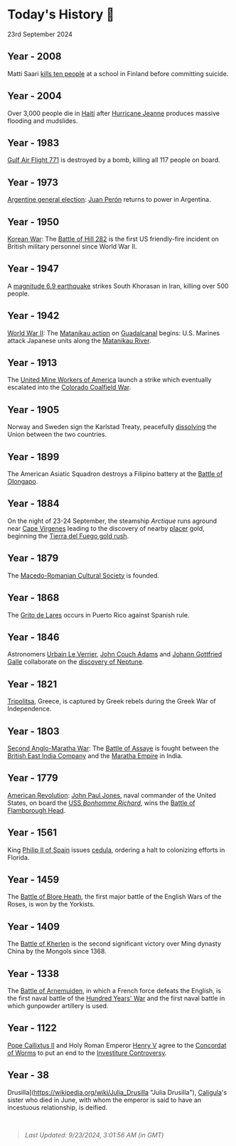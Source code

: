 
# Today's History 📜

23rd September 2024


## Year - 2008
 Matti Saari [kills ten people](https://wikipedia.org/wiki/Kauhajoki_school_shooting "Kauhajoki school shooting") at a school in Finland before committing suicide.

## Year - 2004
 Over 3,000 people die in [Haiti](https://wikipedia.org/wiki/Haiti "Haiti") after [Hurricane Jeanne](https://wikipedia.org/wiki/Hurricane_Jeanne "Hurricane Jeanne") produces massive flooding and mudslides.

## Year - 1983
 [Gulf Air Flight 771](https://wikipedia.org/wiki/Gulf_Air_Flight_771 "Gulf Air Flight 771") is destroyed by a bomb, killing all 117 people on board.

## Year - 1973
 [Argentine general election](https://wikipedia.org/wiki/Argentine_general_election,_September_1973 "Argentine general election, September 1973"): [Juan Perón](https://wikipedia.org/wiki/Juan_Per%C3%B3n "Juan Perón") returns to power in Argentina.

## Year - 1950
 [Korean War](https://wikipedia.org/wiki/Korean_War "Korean War"): The [Battle of Hill 282](https://wikipedia.org/wiki/Battle_of_Hill_282 "Battle of Hill 282") is the first US friendly-fire incident on British military personnel since World War II.

## Year - 1947
 A [magnitude 6.9 earthquake](https://wikipedia.org/wiki/1947_Dustabad_earthquake "1947 Dustabad earthquake") strikes South Khorasan in Iran, killing over 500 people.

## Year - 1942
 [World War II](https://wikipedia.org/wiki/World_War_II "World War II"): The [Matanikau action](https://wikipedia.org/wiki/Actions_along_the_Matanikau "Actions along the Matanikau") on [Guadalcanal](https://wikipedia.org/wiki/Guadalcanal "Guadalcanal") begins: U.S. Marines attack Japanese units along the [Matanikau River](https://wikipedia.org/wiki/Matanikau_River "Matanikau River").

## Year - 1913
 The [United Mine Workers of America](https://wikipedia.org/wiki/United_Mine_Workers_of_America "United Mine Workers of America") launch a strike which eventually escalated into the [Colorado Coalfield War](https://wikipedia.org/wiki/Colorado_Coalfield_War "Colorado Coalfield War").

## Year - 1905
 Norway and Sweden sign the Karlstad Treaty, peacefully [dissolving](https://wikipedia.org/wiki/Dissolution_of_the_union_between_Norway_and_Sweden "Dissolution of the union between Norway and Sweden") the Union between the two countries.

## Year - 1899
 The American Asiatic Squadron destroys a Filipino battery at the [Battle of Olongapo](https://wikipedia.org/wiki/Battle_of_Olongapo "Battle of Olongapo").

## Year - 1884
 On the night of 23-24 September, the steamship <i>Arctique</i> runs aground near [Cape Virgenes](https://wikipedia.org/wiki/Cape_Virgenes "Cape Virgenes") leading to the discovery of nearby [placer](https://wikipedia.org/wiki/Placer_mining "Placer mining") gold, beginning the [Tierra del Fuego gold rush](https://wikipedia.org/wiki/Tierra_del_Fuego_gold_rush "Tierra del Fuego gold rush").

## Year - 1879
 The [Macedo-Romanian Cultural Society](https://wikipedia.org/wiki/Macedo-Romanian_Cultural_Society "Macedo-Romanian Cultural Society") is founded.

## Year - 1868
 The [Grito de Lares](https://wikipedia.org/wiki/Grito_de_Lares "Grito de Lares") occurs in Puerto Rico against Spanish rule.

## Year - 1846
 Astronomers [Urbain Le Verrier](https://wikipedia.org/wiki/Urbain_Le_Verrier "Urbain Le Verrier"), [John Couch Adams](https://wikipedia.org/wiki/John_Couch_Adams "John Couch Adams") and [Johann Gottfried Galle](https://wikipedia.org/wiki/Johann_Gottfried_Galle "Johann Gottfried Galle") collaborate on the [discovery of Neptune](https://wikipedia.org/wiki/Discovery_of_Neptune "Discovery of Neptune").

## Year - 1821
 [Tripolitsa](https://wikipedia.org/wiki/Siege_of_Tripolitsa "Siege of Tripolitsa"), Greece, is captured by Greek rebels during the Greek War of Independence.

## Year - 1803
 [Second Anglo-Maratha War](https://wikipedia.org/wiki/Second_Anglo-Maratha_War "Second Anglo-Maratha War"): The [Battle of Assaye](https://wikipedia.org/wiki/Battle_of_Assaye "Battle of Assaye") is fought between the [British East India Company](https://wikipedia.org/wiki/British_East_India_Company "British East India Company") and the [Maratha Empire](https://wikipedia.org/wiki/Maratha_Confederacy "Maratha Confederacy") in India.

## Year - 1779
 [American Revolution](https://wikipedia.org/wiki/American_Revolution "American Revolution"): [John Paul Jones](https://wikipedia.org/wiki/John_Paul_Jones "John Paul Jones"), naval commander of the United States, on board the [USS <i>Bonhomme Richard</i>](https://wikipedia.org/wiki/USS_Bonhomme_Richard_(1765) "USS Bonhomme Richard (1765)"), wins the [Battle of Flamborough Head](https://wikipedia.org/wiki/Battle_of_Flamborough_Head "Battle of Flamborough Head").

## Year - 1561
 King [Philip II of Spain](https://wikipedia.org/wiki/Philip_II_of_Spain "Philip II of Spain") issues [cedula](https://wikipedia.org/wiki/Cedula_de_identidad "Cedula de identidad"), ordering a halt to colonizing efforts in Florida.

## Year - 1459
 The [Battle of Blore Heath](https://wikipedia.org/wiki/Battle_of_Blore_Heath "Battle of Blore Heath"), the first major battle of the English Wars of the Roses, is won by the Yorkists.

## Year - 1409
 The [Battle of Kherlen](https://wikipedia.org/wiki/Battle_of_Kherlen "Battle of Kherlen") is the second significant victory over Ming dynasty China by the Mongols since 1368.

## Year - 1338
 The [Battle of Arnemuiden](https://wikipedia.org/wiki/Battle_of_Arnemuiden "Battle of Arnemuiden"), in which a French force defeats the English, is the first naval battle of the [Hundred Years' War](https://wikipedia.org/wiki/Hundred_Years%27_War "Hundred Years' War") and the first naval battle in which gunpowder artillery is used.

## Year - 1122
 [Pope Callixtus II](https://wikipedia.org/wiki/Pope_Callixtus_II "Pope Callixtus II") and Holy Roman Emperor [Henry V](https://wikipedia.org/wiki/Henry_V,_Holy_Roman_Emperor "Henry V, Holy Roman Emperor") agree to the [Concordat of Worms](https://wikipedia.org/wiki/Concordat_of_Worms "Concordat of Worms") to put an end to the [Investiture Controversy](https://wikipedia.org/wiki/Investiture_Controversy "Investiture Controversy").

## Year - 38
Drusilla](https://wikipedia.org/wiki/Julia_Drusilla "Julia Drusilla"), [Caligula](https://wikipedia.org/wiki/Caligula "Caligula")'s sister who died in June, with whom the emperor is said to have an incestuous relationship, is deified.

<br />

> _Last Updated: 9/23/2024, 3:01:56 AM (in GMT)_
